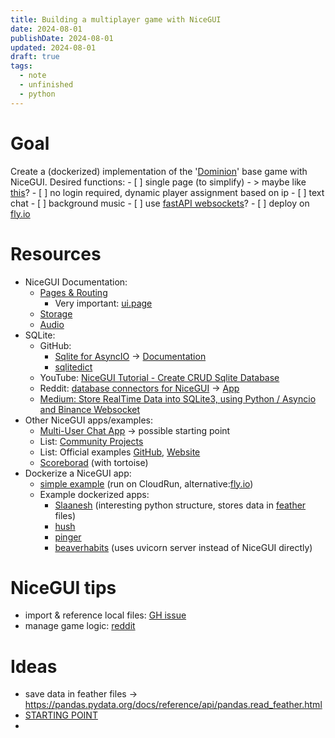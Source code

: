 ```yaml
---
title: Building a multiplayer game with NiceGUI
date: 2024-08-01
publishDate: 2024-08-01
updated: 2024-08-01
draft: true
tags:
  - note
  - unfinished
  - python
---
```

 
# Goal

Create a (dockerized) implementation of the '[Dominion](https://cdn.1j1ju.com/medias/59/e6/c2-dominion-rulebook.pdf)' base game with NiceGUI.
Desired functions:
	- [ ] single page (to simplify) - > maybe like [this](https://github.com/zauberzeug/nicegui/tree/main/examples/single_page_app)?
	- [ ] no login required, dynamic player assignment based on ip
	- [ ] text chat
	- [ ] background music
	- [ ] use [fastAPI websockets](https://fastapi.tiangolo.com/advanced/websockets/)?
	- [ ] deploy on [fly.io](https://github.com/zauberzeug/nicegui/wiki/fly.io-Deployment)

# Resources

- NiceGUI Documentation: 
	- [Pages & Routing](https://nicegui.io/documentation/section_pages_routing)
		- Very important: [ui.page](https://nicegui.io/documentation/page#page)
	- [Storage](https://nicegui.io/documentation/storage)
	- [Audio](https://nicegui.io/documentation/audio)
- SQLite: 
	- GitHub: 
		- [Sqlite for AsyncIO](https://github.com/omnilib/aiosqlite) -> [Documentation](https://aiosqlite.omnilib.dev/en/stable/)
		- [sqlitedict](https://github.com/piskvorky/sqlitedict)
	- YouTube: [NiceGUI Tutorial - Create CRUD Sqlite Database](https://www.youtube.com/watch?v=n2Z0pflkZQU)
	- Reddit: [database connectors for NiceGUI](https://www.reddit.com/r/nicegui/comments/11roz3a/database_connectors_for_nicegui/) -> [App](https://github.com/LucasCarman/ShoppingList/blob/main/main.py)
	- [Medium: Store RealTime Data into SQLite3, using Python / Asyncio and Binance Websocket](https://medium.com/@euricopaes/store-realtime-data-into-sqlite3-using-python-asyncio-and-binance-websocket-c2ea8d3f11f8)
- Other NiceGUI apps/examples:
	- [Multi-User Chat App](https://gist.github.com/rodja/2e891556a1a2c2af4ee542e03003ea1a) -> possible starting point
	- List: [Community Projects](https://github.com/zauberzeug/nicegui/wiki#community-projects)
	- List: Official examples [GitHub](https://github.com/zauberzeug/nicegui/tree/main/examples), [Website](https://nicegui.io/#examples)
	- [Scoreborad](https://github.com/bdaene/Scoreboard) (with tortoise)
- Dockerize a NiceGUI app:
	- [simple example](https://github.com/zauberzeug/nicegui/wiki/Cloud-Run-Deployment#step-2-dockerize-app) (run on CloudRun, alternative:[fly.io](https://github.com/zauberzeug/nicegui/wiki/fly.io-Deployment))
	- Example dockerized apps:
		- [Slaanesh](https://github.com/h-quer/Slaanesh/blob/main/Dockerfile) (interesting python structure, stores data in [feather](https://arrow.apache.org/docs/python/feather.html) files)
		- [hush](https://github.com/natankeddem/hush/blob/main/Dockerfile)
		- [pinger](https://github.com/dyipon/pinger/blob/main/Dockerfile)
		- [beaverhabits](https://github.com/daya0576/beaverhabits/blob/main/Dockerfile) (uses uvicorn server instead of NiceGUI directly)

# NiceGUI tips
- import & reference local files: [GH issue](https://github.com/zauberzeug/nicegui/issues/869#issuecomment-1529608750)
- manage game logic: [reddit](https://www.reddit.com/r/nicegui/comments/1cu56j4/state_management/)

# Ideas 

- save data in feather files -> https://pandas.pydata.org/docs/reference/api/pandas.read_feather.html
- [STARTING POINT](https://www.reddit.com/r/nicegui/comments/1cu56j4/comment/l4hvww3/)
- 